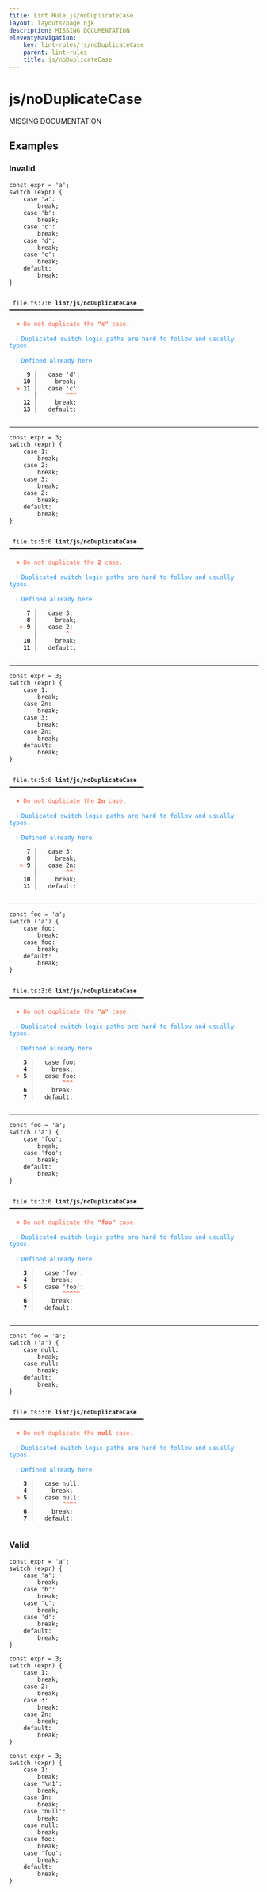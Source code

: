 ```yaml
---
title: Lint Rule js/noDuplicateCase
layout: layouts/page.njk
description: MISSING DOCUMENTATION
eleventyNavigation:
	key: lint-rules/js/noDuplicateCase
	parent: lint-rules
	title: js/noDuplicateCase
---
```


# js/noDuplicateCase

MISSING DOCUMENTATION

<!-- EVERYTHING BELOW IS AUTOGENERATED. SEE SCRIPTS FOLDER FOR UPDATE SCRIPTS hash(d63c2ae44ac2e330f344caba4e8a476e8b79aa22) -->

## Examples
### Invalid
<pre class="language-text"><code class="language-text"><span class="token keyword">const</span> <span class="token variable">expr</span> <span class="token operator">=</span> <span class="token string">&apos;a&apos;</span><span class="token punctuation">;</span>
<span class="token keyword">switch</span> <span class="token punctuation">(</span><span class="token variable">expr</span><span class="token punctuation">)</span> <span class="token punctuation">{</span>
	<span class="token keyword">case</span> <span class="token string">&apos;a&apos;</span><span class="token punctuation">:</span>
		<span class="token keyword">break</span><span class="token punctuation">;</span>
	<span class="token keyword">case</span> <span class="token string">&apos;b&apos;</span><span class="token punctuation">:</span>
		<span class="token keyword">break</span><span class="token punctuation">;</span>
	<span class="token keyword">case</span> <span class="token string">&apos;c&apos;</span><span class="token punctuation">:</span>
		<span class="token keyword">break</span><span class="token punctuation">;</span>
	<span class="token keyword">case</span> <span class="token string">&apos;d&apos;</span><span class="token punctuation">:</span>
		<span class="token keyword">break</span><span class="token punctuation">;</span>
	<span class="token keyword">case</span> <span class="token string">&apos;c&apos;</span><span class="token punctuation">:</span>
		<span class="token keyword">break</span><span class="token punctuation">;</span>
	<span class="token keyword">default</span><span class="token punctuation">:</span>
		<span class="token keyword">break</span><span class="token punctuation">;</span>
<span class="token punctuation">}</span></code></pre>
<pre class="language-text"><code class="language-text">
 <span style="text-decoration-style: dotted;">file.ts:7:6</span> <strong>lint/js/noDuplicateCase</strong> ━━━━━━━━━━━━━━━━━━━━━━━━━━━━━━━━━━━━━━

  <strong><span style="color: Tomato;">✖ </span></strong><span style="color: Tomato;">Do not duplicate the </span><span style="color: Tomato;"><strong>&quot;c&quot;</strong></span><span style="color: Tomato;"> case.</span>

  <strong><span style="color: DodgerBlue;">ℹ </span></strong><span style="color: DodgerBlue;">Duplicated switch logic paths are hard to follow and usually typos.</span>

  <strong><span style="color: DodgerBlue;">ℹ </span></strong><span style="color: DodgerBlue;">Defined already here</span>

   <strong>  9</strong><strong> │ </strong>  <span class="token keyword">case</span> <span class="token string">&apos;d&apos;</span><span class="token punctuation">:</span>
  <strong>  10</strong><strong> │ </strong>    <span class="token keyword">break</span><span class="token punctuation">;</span>
  <strong><span style="color: Tomato;">&gt;</span></strong><strong> 11</strong><strong> │ </strong>  <span class="token keyword">case</span> <span class="token string">&apos;c&apos;</span><span class="token punctuation">:</span>
      <strong> │ </strong>       <span style="color: Tomato;"><strong>^</strong></span><span style="color: Tomato;"><strong>^</strong></span><span style="color: Tomato;"><strong>^</strong></span>
  <strong>  12</strong><strong> │ </strong>    <span class="token keyword">break</span><span class="token punctuation">;</span>
  <strong>  13</strong><strong> │ </strong>  <span class="token keyword">default</span><span class="token punctuation">:</span>

</code></pre>

---------------

<pre class="language-text"><code class="language-text"><span class="token keyword">const</span> <span class="token variable">expr</span> <span class="token operator">=</span> <span class="token number">3</span><span class="token punctuation">;</span>
<span class="token keyword">switch</span> <span class="token punctuation">(</span><span class="token variable">expr</span><span class="token punctuation">)</span> <span class="token punctuation">{</span>
	<span class="token keyword">case</span> <span class="token number">1</span><span class="token punctuation">:</span>
		<span class="token keyword">break</span><span class="token punctuation">;</span>
	<span class="token keyword">case</span> <span class="token number">2</span><span class="token punctuation">:</span>
		<span class="token keyword">break</span><span class="token punctuation">;</span>
	<span class="token keyword">case</span> <span class="token number">3</span><span class="token punctuation">:</span>
		<span class="token keyword">break</span><span class="token punctuation">;</span>
	<span class="token keyword">case</span> <span class="token number">2</span><span class="token punctuation">:</span>
		<span class="token keyword">break</span><span class="token punctuation">;</span>
	<span class="token keyword">default</span><span class="token punctuation">:</span>
		<span class="token keyword">break</span><span class="token punctuation">;</span>
<span class="token punctuation">}</span></code></pre>
<pre class="language-text"><code class="language-text">
 <span style="text-decoration-style: dotted;">file.ts:5:6</span> <strong>lint/js/noDuplicateCase</strong> ━━━━━━━━━━━━━━━━━━━━━━━━━━━━━━━━━━━━━━

  <strong><span style="color: Tomato;">✖ </span></strong><span style="color: Tomato;">Do not duplicate the </span><span style="color: Tomato;"><strong>2</strong></span><span style="color: Tomato;"> case.</span>

  <strong><span style="color: DodgerBlue;">ℹ </span></strong><span style="color: DodgerBlue;">Duplicated switch logic paths are hard to follow and usually typos.</span>

  <strong><span style="color: DodgerBlue;">ℹ </span></strong><span style="color: DodgerBlue;">Defined already here</span>

   <strong>  7</strong><strong> │ </strong>  <span class="token keyword">case</span> <span class="token number">3</span><span class="token punctuation">:</span>
   <strong>  8</strong><strong> │ </strong>    <span class="token keyword">break</span><span class="token punctuation">;</span>
   <strong><span style="color: Tomato;">&gt;</span></strong><strong> 9</strong><strong> │ </strong>  <span class="token keyword">case</span> <span class="token number">2</span><span class="token punctuation">:</span>
      <strong> │ </strong>       <span style="color: Tomato;"><strong>^</strong></span>
  <strong>  10</strong><strong> │ </strong>    <span class="token keyword">break</span><span class="token punctuation">;</span>
  <strong>  11</strong><strong> │ </strong>  <span class="token keyword">default</span><span class="token punctuation">:</span>

</code></pre>

---------------

<pre class="language-text"><code class="language-text"><span class="token keyword">const</span> <span class="token variable">expr</span> <span class="token operator">=</span> <span class="token number">3</span><span class="token punctuation">;</span>
<span class="token keyword">switch</span> <span class="token punctuation">(</span><span class="token variable">expr</span><span class="token punctuation">)</span> <span class="token punctuation">{</span>
	<span class="token keyword">case</span> <span class="token number">1</span><span class="token punctuation">:</span>
		<span class="token keyword">break</span><span class="token punctuation">;</span>
	<span class="token keyword">case</span> <span class="token number">2n</span><span class="token punctuation">:</span>
		<span class="token keyword">break</span><span class="token punctuation">;</span>
	<span class="token keyword">case</span> <span class="token number">3</span><span class="token punctuation">:</span>
		<span class="token keyword">break</span><span class="token punctuation">;</span>
	<span class="token keyword">case</span> <span class="token number">2n</span><span class="token punctuation">:</span>
		<span class="token keyword">break</span><span class="token punctuation">;</span>
	<span class="token keyword">default</span><span class="token punctuation">:</span>
		<span class="token keyword">break</span><span class="token punctuation">;</span>
<span class="token punctuation">}</span></code></pre>
<pre class="language-text"><code class="language-text">
 <span style="text-decoration-style: dotted;">file.ts:5:6</span> <strong>lint/js/noDuplicateCase</strong> ━━━━━━━━━━━━━━━━━━━━━━━━━━━━━━━━━━━━━━

  <strong><span style="color: Tomato;">✖ </span></strong><span style="color: Tomato;">Do not duplicate the </span><span style="color: Tomato;"><strong>2n</strong></span><span style="color: Tomato;"> case.</span>

  <strong><span style="color: DodgerBlue;">ℹ </span></strong><span style="color: DodgerBlue;">Duplicated switch logic paths are hard to follow and usually typos.</span>

  <strong><span style="color: DodgerBlue;">ℹ </span></strong><span style="color: DodgerBlue;">Defined already here</span>

   <strong>  7</strong><strong> │ </strong>  <span class="token keyword">case</span> <span class="token number">3</span><span class="token punctuation">:</span>
   <strong>  8</strong><strong> │ </strong>    <span class="token keyword">break</span><span class="token punctuation">;</span>
   <strong><span style="color: Tomato;">&gt;</span></strong><strong> 9</strong><strong> │ </strong>  <span class="token keyword">case</span> <span class="token number">2n</span><span class="token punctuation">:</span>
      <strong> │ </strong>       <span style="color: Tomato;"><strong>^</strong></span><span style="color: Tomato;"><strong>^</strong></span>
  <strong>  10</strong><strong> │ </strong>    <span class="token keyword">break</span><span class="token punctuation">;</span>
  <strong>  11</strong><strong> │ </strong>  <span class="token keyword">default</span><span class="token punctuation">:</span>

</code></pre>

---------------

<pre class="language-text"><code class="language-text"><span class="token keyword">const</span> <span class="token variable">foo</span> <span class="token operator">=</span> <span class="token string">&apos;a&apos;</span><span class="token punctuation">;</span>
<span class="token keyword">switch</span> <span class="token punctuation">(</span><span class="token string">&apos;a&apos;</span><span class="token punctuation">)</span> <span class="token punctuation">{</span>
	<span class="token keyword">case</span> <span class="token variable">foo</span><span class="token punctuation">:</span>
		<span class="token keyword">break</span><span class="token punctuation">;</span>
	<span class="token keyword">case</span> <span class="token variable">foo</span><span class="token punctuation">:</span>
		<span class="token keyword">break</span><span class="token punctuation">;</span>
	<span class="token keyword">default</span><span class="token punctuation">:</span>
		<span class="token keyword">break</span><span class="token punctuation">;</span>
<span class="token punctuation">}</span></code></pre>
<pre class="language-text"><code class="language-text">
 <span style="text-decoration-style: dotted;">file.ts:3:6</span> <strong>lint/js/noDuplicateCase</strong> ━━━━━━━━━━━━━━━━━━━━━━━━━━━━━━━━━━━━━━

  <strong><span style="color: Tomato;">✖ </span></strong><span style="color: Tomato;">Do not duplicate the </span><span style="color: Tomato;"><strong>&quot;a&quot;</strong></span><span style="color: Tomato;"> case.</span>

  <strong><span style="color: DodgerBlue;">ℹ </span></strong><span style="color: DodgerBlue;">Duplicated switch logic paths are hard to follow and usually typos.</span>

  <strong><span style="color: DodgerBlue;">ℹ </span></strong><span style="color: DodgerBlue;">Defined already here</span>

  <strong>  3</strong><strong> │ </strong>  <span class="token keyword">case</span> <span class="token variable">foo</span><span class="token punctuation">:</span>
  <strong>  4</strong><strong> │ </strong>    <span class="token keyword">break</span><span class="token punctuation">;</span>
  <strong><span style="color: Tomato;">&gt;</span></strong><strong> 5</strong><strong> │ </strong>  <span class="token keyword">case</span> <span class="token variable">foo</span><span class="token punctuation">:</span>
     <strong> │ </strong>       <span style="color: Tomato;"><strong>^</strong></span><span style="color: Tomato;"><strong>^</strong></span><span style="color: Tomato;"><strong>^</strong></span>
  <strong>  6</strong><strong> │ </strong>    <span class="token keyword">break</span><span class="token punctuation">;</span>
  <strong>  7</strong><strong> │ </strong>  <span class="token keyword">default</span><span class="token punctuation">:</span>

</code></pre>

---------------

<pre class="language-text"><code class="language-text"><span class="token keyword">const</span> <span class="token variable">foo</span> <span class="token operator">=</span> <span class="token string">&apos;a&apos;</span><span class="token punctuation">;</span>
<span class="token keyword">switch</span> <span class="token punctuation">(</span><span class="token string">&apos;a&apos;</span><span class="token punctuation">)</span> <span class="token punctuation">{</span>
	<span class="token keyword">case</span> <span class="token string">&apos;foo&apos;</span><span class="token punctuation">:</span>
		<span class="token keyword">break</span><span class="token punctuation">;</span>
	<span class="token keyword">case</span> <span class="token string">&apos;foo&apos;</span><span class="token punctuation">:</span>
		<span class="token keyword">break</span><span class="token punctuation">;</span>
	<span class="token keyword">default</span><span class="token punctuation">:</span>
		<span class="token keyword">break</span><span class="token punctuation">;</span>
<span class="token punctuation">}</span></code></pre>
<pre class="language-text"><code class="language-text">
 <span style="text-decoration-style: dotted;">file.ts:3:6</span> <strong>lint/js/noDuplicateCase</strong> ━━━━━━━━━━━━━━━━━━━━━━━━━━━━━━━━━━━━━━

  <strong><span style="color: Tomato;">✖ </span></strong><span style="color: Tomato;">Do not duplicate the </span><span style="color: Tomato;"><strong>&quot;foo&quot;</strong></span><span style="color: Tomato;"> case.</span>

  <strong><span style="color: DodgerBlue;">ℹ </span></strong><span style="color: DodgerBlue;">Duplicated switch logic paths are hard to follow and usually typos.</span>

  <strong><span style="color: DodgerBlue;">ℹ </span></strong><span style="color: DodgerBlue;">Defined already here</span>

  <strong>  3</strong><strong> │ </strong>  <span class="token keyword">case</span> <span class="token string">&apos;foo&apos;</span><span class="token punctuation">:</span>
  <strong>  4</strong><strong> │ </strong>    <span class="token keyword">break</span><span class="token punctuation">;</span>
  <strong><span style="color: Tomato;">&gt;</span></strong><strong> 5</strong><strong> │ </strong>  <span class="token keyword">case</span> <span class="token string">&apos;foo&apos;</span><span class="token punctuation">:</span>
     <strong> │ </strong>       <span style="color: Tomato;"><strong>^</strong></span><span style="color: Tomato;"><strong>^</strong></span><span style="color: Tomato;"><strong>^</strong></span><span style="color: Tomato;"><strong>^</strong></span><span style="color: Tomato;"><strong>^</strong></span>
  <strong>  6</strong><strong> │ </strong>    <span class="token keyword">break</span><span class="token punctuation">;</span>
  <strong>  7</strong><strong> │ </strong>  <span class="token keyword">default</span><span class="token punctuation">:</span>

</code></pre>

---------------

<pre class="language-text"><code class="language-text"><span class="token keyword">const</span> <span class="token variable">foo</span> <span class="token operator">=</span> <span class="token string">&apos;a&apos;</span><span class="token punctuation">;</span>
<span class="token keyword">switch</span> <span class="token punctuation">(</span><span class="token string">&apos;a&apos;</span><span class="token punctuation">)</span> <span class="token punctuation">{</span>
	<span class="token keyword">case</span> <span class="token boolean">null</span><span class="token punctuation">:</span>
		<span class="token keyword">break</span><span class="token punctuation">;</span>
	<span class="token keyword">case</span> <span class="token boolean">null</span><span class="token punctuation">:</span>
		<span class="token keyword">break</span><span class="token punctuation">;</span>
	<span class="token keyword">default</span><span class="token punctuation">:</span>
		<span class="token keyword">break</span><span class="token punctuation">;</span>
<span class="token punctuation">}</span></code></pre>
<pre class="language-text"><code class="language-text">
 <span style="text-decoration-style: dotted;">file.ts:3:6</span> <strong>lint/js/noDuplicateCase</strong> ━━━━━━━━━━━━━━━━━━━━━━━━━━━━━━━━━━━━━━

  <strong><span style="color: Tomato;">✖ </span></strong><span style="color: Tomato;">Do not duplicate the </span><span style="color: Tomato;"><strong>null</strong></span><span style="color: Tomato;"> case.</span>

  <strong><span style="color: DodgerBlue;">ℹ </span></strong><span style="color: DodgerBlue;">Duplicated switch logic paths are hard to follow and usually typos.</span>

  <strong><span style="color: DodgerBlue;">ℹ </span></strong><span style="color: DodgerBlue;">Defined already here</span>

  <strong>  3</strong><strong> │ </strong>  <span class="token keyword">case</span> <span class="token boolean">null</span><span class="token punctuation">:</span>
  <strong>  4</strong><strong> │ </strong>    <span class="token keyword">break</span><span class="token punctuation">;</span>
  <strong><span style="color: Tomato;">&gt;</span></strong><strong> 5</strong><strong> │ </strong>  <span class="token keyword">case</span> <span class="token boolean">null</span><span class="token punctuation">:</span>
     <strong> │ </strong>       <span style="color: Tomato;"><strong>^</strong></span><span style="color: Tomato;"><strong>^</strong></span><span style="color: Tomato;"><strong>^</strong></span><span style="color: Tomato;"><strong>^</strong></span>
  <strong>  6</strong><strong> │ </strong>    <span class="token keyword">break</span><span class="token punctuation">;</span>
  <strong>  7</strong><strong> │ </strong>  <span class="token keyword">default</span><span class="token punctuation">:</span>

</code></pre>
### Valid
<pre class="language-text"><code class="language-text"><span class="token keyword">const</span> <span class="token variable">expr</span> <span class="token operator">=</span> <span class="token string">&apos;a&apos;</span><span class="token punctuation">;</span>
<span class="token keyword">switch</span> <span class="token punctuation">(</span><span class="token variable">expr</span><span class="token punctuation">)</span> <span class="token punctuation">{</span>
	<span class="token keyword">case</span> <span class="token string">&apos;a&apos;</span><span class="token punctuation">:</span>
		<span class="token keyword">break</span><span class="token punctuation">;</span>
	<span class="token keyword">case</span> <span class="token string">&apos;b&apos;</span><span class="token punctuation">:</span>
		<span class="token keyword">break</span><span class="token punctuation">;</span>
	<span class="token keyword">case</span> <span class="token string">&apos;c&apos;</span><span class="token punctuation">:</span>
		<span class="token keyword">break</span><span class="token punctuation">;</span>
	<span class="token keyword">case</span> <span class="token string">&apos;d&apos;</span><span class="token punctuation">:</span>
		<span class="token keyword">break</span><span class="token punctuation">;</span>
	<span class="token keyword">default</span><span class="token punctuation">:</span>
		<span class="token keyword">break</span><span class="token punctuation">;</span>
<span class="token punctuation">}</span></code></pre>
<pre class="language-text"><code class="language-text"><span class="token keyword">const</span> <span class="token variable">expr</span> <span class="token operator">=</span> <span class="token number">3</span><span class="token punctuation">;</span>
<span class="token keyword">switch</span> <span class="token punctuation">(</span><span class="token variable">expr</span><span class="token punctuation">)</span> <span class="token punctuation">{</span>
	<span class="token keyword">case</span> <span class="token number">1</span><span class="token punctuation">:</span>
		<span class="token keyword">break</span><span class="token punctuation">;</span>
	<span class="token keyword">case</span> <span class="token number">2</span><span class="token punctuation">:</span>
		<span class="token keyword">break</span><span class="token punctuation">;</span>
	<span class="token keyword">case</span> <span class="token number">3</span><span class="token punctuation">:</span>
		<span class="token keyword">break</span><span class="token punctuation">;</span>
	<span class="token keyword">case</span> <span class="token number">2n</span><span class="token punctuation">:</span>
		<span class="token keyword">break</span><span class="token punctuation">;</span>
	<span class="token keyword">default</span><span class="token punctuation">:</span>
		<span class="token keyword">break</span><span class="token punctuation">;</span>
<span class="token punctuation">}</span></code></pre>
<pre class="language-text"><code class="language-text"><span class="token keyword">const</span> <span class="token variable">expr</span> <span class="token operator">=</span> <span class="token number">3</span><span class="token punctuation">;</span>
<span class="token keyword">switch</span> <span class="token punctuation">(</span><span class="token variable">expr</span><span class="token punctuation">)</span> <span class="token punctuation">{</span>
	<span class="token keyword">case</span> <span class="token number">1</span><span class="token punctuation">:</span>
		<span class="token keyword">break</span><span class="token punctuation">;</span>
	<span class="token keyword">case</span> <span class="token string">&apos;\n1&apos;</span><span class="token punctuation">:</span>
		<span class="token keyword">break</span><span class="token punctuation">;</span>
	<span class="token keyword">case</span> <span class="token number">1n</span><span class="token punctuation">:</span>
		<span class="token keyword">break</span><span class="token punctuation">;</span>
	<span class="token keyword">case</span> <span class="token string">&apos;null&apos;</span><span class="token punctuation">:</span>
		<span class="token keyword">break</span><span class="token punctuation">;</span>
	<span class="token keyword">case</span> <span class="token boolean">null</span><span class="token punctuation">:</span>
		<span class="token keyword">break</span><span class="token punctuation">;</span>
	<span class="token keyword">case</span> <span class="token variable">foo</span><span class="token punctuation">:</span>
		<span class="token keyword">break</span><span class="token punctuation">;</span>
	<span class="token keyword">case</span> <span class="token string">&apos;foo&apos;</span><span class="token punctuation">:</span>
		<span class="token keyword">break</span><span class="token punctuation">;</span>
	<span class="token keyword">default</span><span class="token punctuation">:</span>
		<span class="token keyword">break</span><span class="token punctuation">;</span>
<span class="token punctuation">}</span></code></pre>
